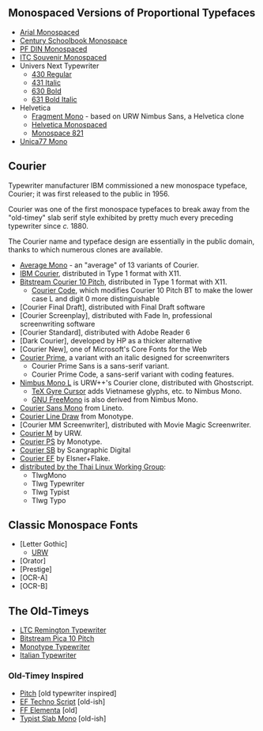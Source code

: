 ## Monospaced Versions of Proportional Typefaces

-   [Arial Monospaced](https://www.myfonts.com/collections/arial-font-monotype-imaging)
-   [Century Schoolbook Monospace](https://www.myfonts.com/products/century-schoolbook-monospaced-10058-century-schoolbook-435037)
-   [PF DIN Monospaced](https://parachutefonts.com/typeface/DIN-Monospace)
-   [ITC Souvenir Monospaced](https://www.myfonts.com/collections/souvenir-monospaced-font-itc)
-   Univers Next Typewriter
    -   [430 Regular](https://www.myfonts.com/products/typewriter-pro-430-regular-3-univers-next-356583)
    -   [431 Italic](https://www.myfonts.com/products/pro-431-typewriter-italic-univers-next-356590)
    -   [630 Bold](https://www.myfonts.com/products/pro-630-typewriter-bold-univers-next-356596)
    -   [631 Bold Italic](https://www.myfonts.com/products/pro-631-typewriter-bold-italic-univers-next-356600)
-   Helvetica
    -   [Fragment Mono](https://github.com/weiweihuanghuang/fragment-mono) - based on URW Nimbus Sans, a Helvetica clone
    -   [Helvetica Monospaced](https://www.myfonts.com/collections/helvetica-monospaced-font-linotype)
    -   [Monospace 821](https://www.myfonts.com/collections/monospace-821-font-bitstream)
-   [Unica77 Mono](https://lineto.com/typefaces/unica77-mono)

## Courier

Typewriter manufacturer IBM commissioned a new monospace typeface,
Courier; it was first released to the public in 1956.

Courier was one of the first monospace typefaces to break away from
the "old-timey" slab serif style exhibited by pretty much every
preceding typewriter since _c._ 1880.

The Courier name and typeface design are essentially in the public
domain, thanks to which numerous clones are available.

-   [Average Mono](https://fontlibrary.org/en/font/average-mono) - an "average" of 13 variants of Courier.
-   [IBM Courier](https://gitlab.freedesktop.org/xorg/font/ibm-type1), distributed in Type 1 format with X11.
-   [Bitstream Courier 10 Pitch](https://gitlab.freedesktop.org/xorg/font/bitstream-type1), distributed in Type 1 format with X11.
    -   [Courier Code](https://fontlibrary.org/en/font/courier-code), which modifies Courier 10 Pitch BT to make the lower case L and digit 0 more distinguishable
-   [Courier Final Draft], distributed with Final Draft software
-   [Courier Screenplay], distributed with Fade In, professional screenwriting software
-   [Courier Standard], distributed with Adobe Reader 6
-   [Dark Courier], developed by HP as a thicker alternative
-   [Courier New], one of Microsoft's Core Fonts for the Web
-   [Courier Prime](https://quoteunquoteapps.com/courierprime/), a variant with an italic designed for screenwriters
    -   Courier Prime Sans is a sans-serif variant.
    -   Courier Prime Code, a sans-serif variant with coding features.
-   [Nimbus Mono L](https://git.ghostscript.com/?p=urw-core35-fonts.git;a=tree) is URW++'s Courier clone, distributed with Ghostscript.
    -   [TeX Gyre Cursor](https://www.gust.org.pl/projects/e-foundry/tex-gyre/index_html) adds Vietnamese glyphs, etc. to Nimbus Mono.
    -   [GNU FreeMono](https://www.gnu.org/software/freefont/) is also derived from Nimbus Mono.
-   [Courier Sans Mono](https://lineto.com/typefaces/courier-sans-mono) from Lineto.
-   [Courier Line Draw](https://www.myfonts.com/collections/courier-line-draw-font-monotype-imaging) from Monotype.
-   [Courier MM Screenwriter], distributed with Movie Magic Screenwriter.
-   [Courier M](https://www.myfonts.com/collections/courier-font-urw) by URW.
-   [Courier PS](https://www.myfonts.com/collections/courier-ps-font-monotype-imaging) by Monotype.
-   [Courier SB](https://www.myfonts.com/collections/courier-sb-font-scangraphic-digital-type-collection) by Scangraphic Digital
-   [Courier EF](https://www.myfonts.com/collections/courier-b-font-elsner-flake) by Elsner+Flake.
-   [distributed by the Thai Linux Working Group](https://github.com/tlwg/fonts-tlwg/tree/master/tlwg):
    -   TlwgMono
    -   Tlwg Typewriter
    -   Tlwg Typist
    -   Tlwg Typo

## Classic Monospace Fonts

-   [Letter Gothic]
    -   [URW](https://ctan.org/tex-archive/fonts/urw/lettergothic/?lang=en)
-   [Orator]
-   [Prestige]
-   [OCR-A]
-   [OCR-B]

## The Old-Timeys

-   [LTC Remington Typewriter](https://www.myfonts.com/collections/ltc-remington-typewriter-font-lanston-type-company)
-   [Bitstream Pica 10 Pitch](https://www.myfonts.com/collections/pica-10-pitch-font-bitstream)
-   [Monotype Typewriter](https://www.myfonts.com/products/typewriter-complete-family-pack-package-432181)
-   [Italian Typewriter](https://www.studiodilena.com/en/italian_typewriter.html)

### Old-Timey Inspired

-   [Pitch](https://klim.co.nz/retail-fonts/pitch/) [old typewriter inspired]
-   [EF Techno Script](https://www.myfonts.com/collections/techno-script-ef-font-elsner-flake) [old-ish]
-   [FF Elementa](https://www.myfonts.com/collections/elementa-pro-font-fontfont) [old]
-   [Typist Slab Mono](https://www.myfonts.com/collections/typist-slab-font-vanderkeur) [old-ish]

<!-- ** For Emacs ** -->
<!-- Local Variables: -->
<!-- fill-column: 132 -->
<!-- End: -->
